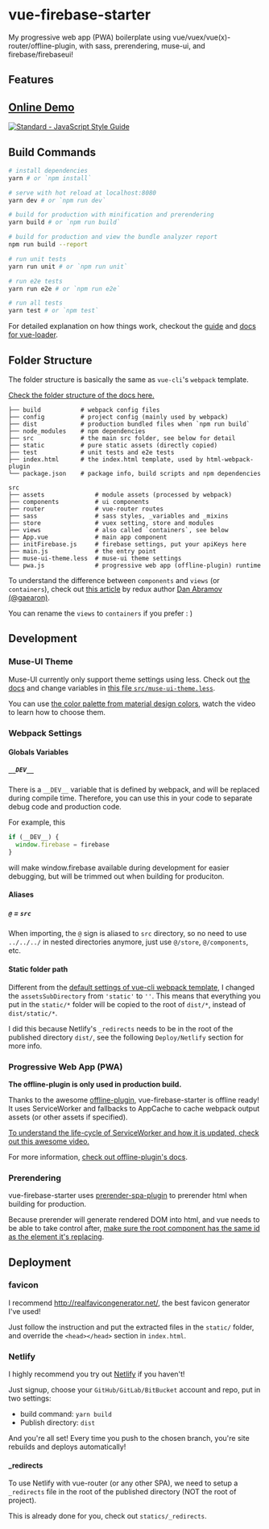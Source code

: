 # vue-firebase-starter
My progressive web app (PWA) boilerplate using vue/vuex/vue(x)-router/offline-plugin, with sass, prerendering, muse-ui, and firebase/firebaseui!

## Features

## [Online Demo](https://vue-firebase-starter.netlify.com/)

[![Standard - JavaScript Style
Guide](https://cdn.rawgit.com/feross/standard/master/badge.svg)](https://github.com/feross/standard)

## Build Commands

``` bash
# install dependencies
yarn # or `npm install`

# serve with hot reload at localhost:8080
yarn dev # or `npm run dev`

# build for production with minification and prerendering
yarn build # or `npm run build`

# build for production and view the bundle analyzer report
npm run build --report

# run unit tests
yarn run unit # or `npm run unit`

# run e2e tests
yarn run e2e # or `npm run e2e`

# run all tests
yarn test # or `npm test`
```

For detailed explanation on how things work, checkout the [guide](http://vuejs-templates.github.io/webpack/) and [docs for vue-loader](http://vuejs.github.io/vue-loader).


## Folder Structure

The folder structure is basically the same as `vue-cli`'s `webpack` template.

[Check the folder structure of the docs here.](http://vuejs-templates.github.io/webpack/structure.html)

```
├── build           # webpack config files
├── config          # project config (mainly used by webpack)
├── dist            # production bundled files when `npm run build`
├── node_modules    # npm dependencies
├── src             # the main src folder, see below for detail
├── static          # pure static assets (directly copied)
├── test            # unit tests and e2e tests
├── index.html      # the index.html template, used by html-webpack-plugin
└── package.json    # package info, build scripts and npm dependencies
```

```
src
├── assets              # module assets (processed by webpack)
├── components          # ui components
├── router              # vue-router routes
├── sass                # sass styles, _variables and _mixins
├── store               # vuex setting, store and modules
├── views               # also called `containers`, see below
├── App.vue             # main app component
├── initFirebase.js     # firebase settings, put your apiKeys here
├── main.js             # the entry point
├── muse-ui-theme.less  # muse-ui theme settings
└── pwa.js              # progressive web app (offline-plugin) runtime
```

To understand the difference between `components` and `views` (or `containers`), check out [this article](https://medium.com/@dan_abramov/smart-and-dumb-components-7ca2f9a7c7d0) by redux author [Dan Abramov (@gaearon)](https://github.com/gaearon).

You can rename the `views` to `containers` if you prefer : )

## Development

### Muse-UI Theme

Muse-UI currently only support theme settings using less.
Check out [the docs](http://www.muse-ui.org/#/theme) and change variables in [this file `src/muse-ui-theme.less`](https://github.com/DaxChen/vue-firebase-starter/blob/master/src/muse-ui-theme.less).

You can use [the color palette from material design colors](https://material.io/guidelines/style/color.html), watch the video to learn how to choose them.

### Webpack Settings

#### Globals Variables

##### `__DEV__`
There is a `__DEV__` variable that is defined by webpack, and will be replaced during compile time.
Therefore, you can use this in your code to separate debug code and production code.

For example, this

```js
if (__DEV__) {
  window.firebase = firebase
}
```

will make window.firebase available during development for easier debugging, but will be trimmed out when building for produciton.

#### Aliases

##### `@` = `src`

When importing, the `@` sign is aliased to `src` directory, so no need to use `../../../` in nested directories anymore, just use `@/store`, `@/components`, etc.

#### Static folder path

Different from the [default settings of vue-cli webpack template](https://vuejs-templates.github.io/webpack/static.html), I changed the `assetsSubDirectory` from `'static'` to `''`.
This means that everything you put in the `static/*` folder will be copied to the root of `dist/*`, instead of `dist/static/*`.

I did this because Netlify's `_redirects` needs to be in the root of the published directory `dist/`, see the following `Deploy/Netlify` section for more info.

### Progressive Web App (PWA)

**The offline-plugin is only used in production build.**

Thanks to the awesome [offline-plugin](https://github.com/NekR/offline-plugin), vue-firebase-starter is offline ready! It uses ServiceWorker and fallbacks to AppCache to cache webpack output assets (or other assets if specified).

[To understand the life-cycle of ServiceWorker and how it is updated, check out this awesome video.](https://youtu.be/TF4AB75PyIc)

For more information, [check out offline-plugin's docs](https://github.com/NekR/offline-plugin/#docs).

<!--TODO: explain `externals` and AppCache's FALLBACK page.-->

### Prerendering

vue-firebase-starter uses [prerender-spa-plugin](https://github.com/chrisvfritz/prerender-spa-plugin) to prerender html when building for production.

Because prerender will generate rendered DOM into html, and vue needs to be able to take control after, [make sure the root component has the same id as the element it's replacing](https://github.com/chrisvfritz/prerender-spa-plugin#caveats).


## Deployment

### favicon

I recommend http://realfavicongenerator.net/, the best favicon generator I've used!

Just follow the instruction and put the extracted files in the `static/` folder, and override the `<head></head>` section in `index.html`.

### Netlify

I highly recommend you try out [Netlify](https://www.netlify.com/) if you haven't!

Just signup, choose your `GitHub/GitLab/BitBucket` account and repo, put in two settings:

- build command: `yarn build`
- Publish directory: `dist`

And you're all set! Every time you push to the chosen branch, you're site rebuilds and deploys automatically!

#### _redirects

To use Netlify with vue-router (or any other SPA), we need to setup a `_redirects` file in the root of the published directory (NOT the root of project).

This is already done for you, check out `statics/_redirects`.

<!--## Muse-ui
Components are loaded separately to minimize the bundle size,
therefore, you'll need to import component and register them one by one when using.

To import a component, there is a webpack alias `@muse-ui` which points to `muse-ui/src`.
So take the header component for example
(see `src/components/MyHeader.vue` for full source):
You'll need to import every muse-ui components that you want to use,
and register them in the components section:

```js
import MuAppbar from '@muse-ui/appBar'
import MuFlatButton from '@muse-ui/flatButton'
import MuIconMenu from '@muse-ui/iconMenu'
import { menuItem as MuMenuItem } from '@muse-ui/menu'

export default {
  components: {
    MuAppbar,
    MuFlatButton,
    MuIconMenu,
    MuMenuItem
  }
}
```

Note:
1. In order to use `<mu-flat-button />` in html, I use the name `MuFlatButton`
to register, because [vue converts camelCase in js to kebab-case in html](https://vuejs.org/v2/guide/components.html#camelCase-vs-kebab-case)
2. As you can see in the import section, the path starts with `@muse-ui` instead of just `muse-ui`, as mentioned earlier. But how do I know what the name is for each component? Well, [they're all in the `muse-ui/src` folder](https://github.com/museui/muse-ui/tree/master/src), so you have to find them in there by yourself... (see how `menuItem`'s location is so hidden...)-->
